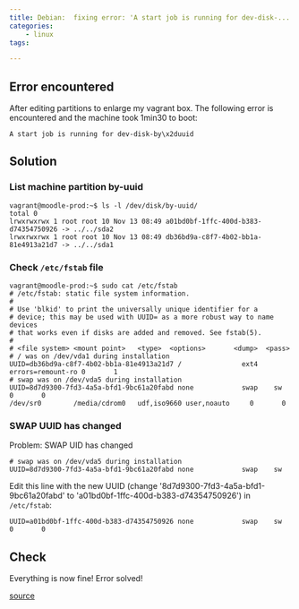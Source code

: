 ```yaml
---
title: Debian:  fixing error: 'A start job is running for dev-disk-...'
categories:
    - linux
tags:

---
```


## Error encountered

After editing partitions to enlarge my vagrant box. The following error is encountered and the machine took 1min30 to boot:

    A start job is running for dev-disk-by\x2duuid
    
## Solution
    
### List machine partition by-uuid
    
    vagrant@moodle-prod:~$ ls -l /dev/disk/by-uuid/
    total 0
    lrwxrwxrwx 1 root root 10 Nov 13 08:49 a01bd0bf-1ffc-400d-b383-d74354750926 -> ../../sda2
    lrwxrwxrwx 1 root root 10 Nov 13 08:49 db36bd9a-c8f7-4b02-bb1a-81e4913a21d7 -> ../../sda1

### Check `/etc/fstab` file

    vagrant@moodle-prod:~$ sudo cat /etc/fstab
    # /etc/fstab: static file system information.
    #
    # Use 'blkid' to print the universally unique identifier for a
    # device; this may be used with UUID= as a more robust way to name devices
    # that works even if disks are added and removed. See fstab(5).
    #
    # <file system> <mount point>   <type>  <options>       <dump>  <pass>
    # / was on /dev/vda1 during installation
    UUID=db36bd9a-c8f7-4b02-bb1a-81e4913a21d7 /               ext4    errors=remount-ro 0       1
    # swap was on /dev/vda5 during installation
    UUID=8d7d9300-7fd3-4a5a-bfd1-9bc61a20fabd none            swap    sw              0       0
    /dev/sr0        /media/cdrom0   udf,iso9660 user,noauto     0       0


### SWAP UUID has changed
Problem: SWAP UID has changed

    # swap was on /dev/vda5 during installation
    UUID=8d7d9300-7fd3-4a5a-bfd1-9bc61a20fabd none            swap    sw     


Edit this line with the new UUID (change '8d7d9300-7fd3-4a5a-bfd1-9bc61a20fabd' to 'a01bd0bf-1ffc-400d-b383-d74354750926') in `/etc/fstab`:

	UUID=a01bd0bf-1ffc-400d-b383-d74354750926 none            swap    sw              0       0


## Check

Everything is now fine! Error solved!

[source](https://www.debian-fr.org/t/demarrage-a-start-job-is-running-for-dev-disk-by-x2duuid/64527)